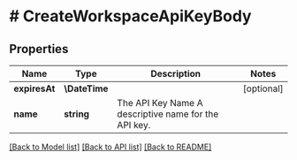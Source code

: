 # # CreateWorkspaceApiKeyBody

## Properties

Name | Type | Description | Notes
------------ | ------------- | ------------- | -------------
**expiresAt** | **\DateTime** |  | [optional]
**name** | **string** | The API Key Name  A descriptive name for the API key. |

[[Back to Model list]](../../README.md#models) [[Back to API list]](../../README.md#endpoints) [[Back to README]](../../README.md)
